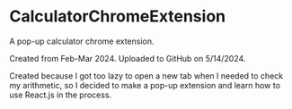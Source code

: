 # CalculatorChromeExtension
A pop-up calculator chrome extension.

Created from Feb-Mar 2024. Uploaded to GitHub on 5/14/2024.

Created because I got too lazy to open a new tab when I needed to check my arithmetic, so I decided to make a pop-up extension and learn how to use React.js in the process.
